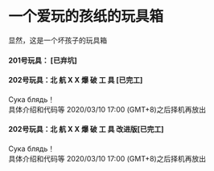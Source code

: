 # 一个爱玩的孩纸的玩具箱
显然，这是一个坏孩子的玩具箱
#### 201号玩具： \[已弃坑\]

#### 202号玩具：北 航 X X 爆 破 工 具 \[已完工\]
Сука блядь！<br>
具体介绍和代码等 2020/03/10 17:00 (GMT+8)之后择机再放出

#### 202号玩具：北 航 X X 爆 破 工 具 改进版\[已完工\]
Сука блядь！<br>
具体介绍和代码等 2020/03/10 17:00 (GMT+8)之后择机再放出